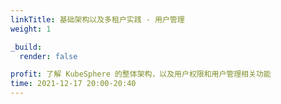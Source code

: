 ```yaml
---
linkTitle: 基础架构以及多租户实践 - 用户管理
weight: 1

_build:
  render: false

profit: 了解 KubeSphere 的整体架构，以及用户权限和用户管理相关功能
time: 2021-12-17 20:00-20:40
---
```

